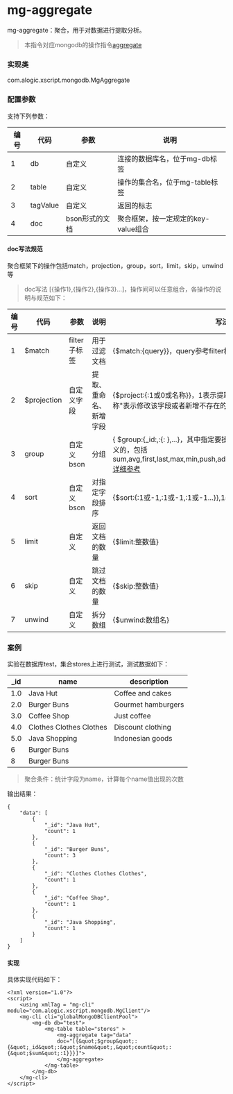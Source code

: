 mg-aggregate
======

mg-aggregate：聚合，用于对数据进行提取分析。

> 本指令对应mongodb的操作指令[aggregate](http://mongodb.github.io/mongo-java-driver/3.4/driver/tutorials/aggregation/)

### 实现类

com.alogic.xscript.mongodb.MgAggregate

### 配置参数

支持下列参数：

| 编号 | 代码 | 参数 | 说明  |
| ---- | ---- | ---- | ---- |
| 1 | db | 自定义 |连接的数据库名，位于mg-db标签|
| 2 | table | 自定义 |操作的集合名，位于mg-table标签|
| 3 | tagValue | 自定义 |返回的标志|
| 4 | doc | bson形式的文档 |聚合框架，按一定规定的key-value组合|

#### doc写法规范
聚合框架下的操作包括match，projection，group，sort，limit，skip，unwind等
> doc写法 [{操作1},{操作2},{操作3}...]，操作间可以任意组合，各操作的说明与规范如下：

| 编号 | 代码 | 参数 | 说明  | 写法 |
| ---- | ---- | ---- | ---- | ---- |
| 1 | $match| filter子标签 |用于过滤文档|{$match:{query}}，query参考filter格式|
| 2 | $projection | 自定义字段 |提取、重命名、新增字段|{$project:{<field>:1或0或名称}}，1表示提取该字段，0表示排除该字段，"名称"表示修改该字段或者新增不存在的字段，默认返回_id字段.[详细参考](https://docs.mongodb.com/manual/reference/operator/aggregation/project/)|
| 3 | group | 自定义bson |分组|{ $group:{_id:<expression>,<field1>:{<accumulator1>: <expression1>},...}，其中<expression>指定要操作的字段，可以是多个，<field1>是自定义的，<accumulator>包括 sum,avg,first,last,max,min,push,addToSet,stdDevPop,stdDevSamp.[详细参考](https://docs.mongodb.com/manual/reference/operator/aggregation/group/)|
| 4 | sort |自定义bson|对指定字段排序|{$sort:{<field1>:1或-1,<field2>:1或-1,<field3>:1或-1...}},1表示正排序，-1表示逆排序|
| 5 | limit | 自定义 |返回文档的数量|{$limit:整数值}|
| 6 | skip | 自定义 |跳过文档的数量|{$skip:整数值}|
| 7 | unwind | 自定义 |拆分数组|{$unwind:数组名}|
### 案例

实验在数据库test，集合stores上进行测试，测试数据如下：

| _id | name | description |
| ---- | ---- | ---- |
| 1.0 | Java Hut | Coffee and cakes |
| 2.0 | Burger Buns | Gourmet hamburgers |
| 3.0 | Coffee Shop | Just coffee |
| 4.0 | Clothes Clothes Clothes | Discount clothing |
| 5.0 | Java Shopping | Indonesian goods |
| 6 | Burger Buns |  |
| 8 | Burger Buns |  |

> 聚合条件：统计字段为name，计算每个name值出现的次数

输出结果：
```
{
    "data": [
        {
            "_id": "Java Hut", 
            "count": 1
        }, 
        {
            "_id": "Burger Buns", 
            "count": 3
        }, 
        {
            "_id": "Clothes Clothes Clothes", 
            "count": 1
        }, 
        {
            "_id": "Coffee Shop", 
            "count": 1
        }, 
        {
            "_id": "Java Shopping", 
            "count": 1
        }
    ]
}
```
#### 实现

具体实现代码如下：
```
<?xml version="1.0"?>
<script>
	<using xmlTag = "mg-cli" module="com.alogic.xscript.mongodb.MgClient"/>
	<mg-cli cli="globalMongoDBClientPool">
		<mg-db db="test">
			<mg-table table="stores" >
				<mg-aggregate tag="data" 
				doc="[{&quot;$group&quot;:{&quot;_id&quot;:&quot;$name&quot;,&quot;count&quot;:{&quot;$sum&quot;:1}}}]">
				</mg-aggregate>
			</mg-table>
		</mg-db>
	</mg-cli>
</script> 

```